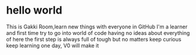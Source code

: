 # hello world
This is Gakki Room,learn new things with everyone in GitHub
I'm a learner and first time try to go into world of code
having no ideas about everything of here
the first step is always full of tough
but no matters
keep curious
keep learning
one day, V0 will make it

